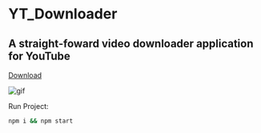 # YT_Downloader

## A straight-foward video downloader application for YouTube

[Download]( https://github.com/arrudaricardo/yt_downloader/releases)

![gif](https://media.giphy.com/media/JR0y2ryjL3eUGm5rR3/giphy-downsized-large.gif)

Run Project:

```bash
npm i && npm start
```
